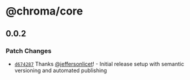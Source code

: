 # @chroma/core

## 0.0.2

### Patch Changes

- [`d674287`](https://github.com/chromaHQ/chroma/commit/d6742874dee75e4c98d6a913475765b1a9f6b7e9) Thanks [@jeffersonlicet](https://github.com/jeffersonlicet)! - Initial release setup with semantic versioning and automated publishing
